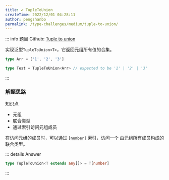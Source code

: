 ```yaml
---
title: ✔️ TupleToUnion
createTime: 2022/12/01 04:28:11
author: pengzhanbo
permalink: /type-challenges/medium/tuple-to-union/
---
```


::: info 题目
Github: [Tuple to union](https://github.com/type-challenges/type-challenges/blob/main/questions/00010-medium-tuple-to-union/)

实现泛型`TupleToUnion<T>`，它返回元组所有值的合集。

```ts
type Arr = ['1', '2', '3']

type Test = TupleToUnion<Arr> // expected to be '1' | '2' | '3'
```

:::

### 解题思路

知识点

- 元组
- 联合类型
- 通过索引访问元组成员

在访问元组的成员时，可以通过 `[number]` 索引，访问一个 由元组所有成员构成的联合类型。

::: details Answer

```ts
type TupleToUnion<T extends any[]> = T[number]
```

:::
